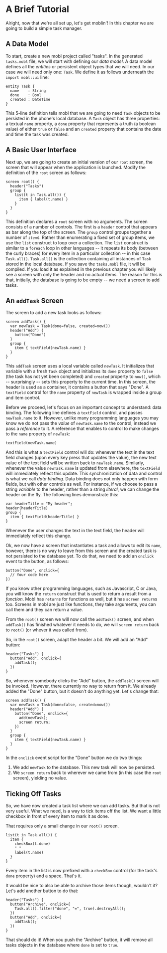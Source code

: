A Brief Tutorial
================

Alright, now that we're all set up, let's get moblin'! In this chapter
we are going to build a simple task manager.

A Data Model
------------

To start, create a new mobl project called "tasks". In the generated
`tasks.mobl` file, we will start with defining our _data model_. A
data model defines all the _entities_ or persistent object types that
we will need. In our case we will need only one: `Task`. We define it
as follows underneath the `import mobl::ui` line:

    entity Task {
      name    : String
      done    : Bool
      created : DateTime
    }

This 5-line definition tells mobl that we are going to need `Task` objects
to be persisted in the phone's local database. A `Task` object has three
properties: a textual `name` property, a `done` property that
represents a truth (a boolean value) of either `true` or `false` and
an `created` property that contains the date and time the task was created.

A Basic User Interface
----------------------

Next up, we are going to create an initial version of our `root`
screen, the screen that will appear when the application is launched.
Modify the definition of the `root` screen as follows:

    screen root() {
      header("Tasks")
      group {
        list(t in Task.all()) {
          item { label(t.name) }
        }
      }
    }

This definition declares a `root` screen with no arguments. The
screen consists of a number of controls. The first is a `header`
control that appears as bar along the top of the screen. The `group`
control groups together a number of `item`s. Rather than enumerating
a fixed set of group items, we use the `list` construct to loop over a
collection. The `list` construct is similar to a `foreach` loop in
other languages -- it repeats its body (between the curly braces) for
every item in a particular collection -- in this case `Task.all()`.
`Task.all()` is the collection containing all instances of `Task`
stored in the local database. If you save the `tasks.mobl` file, it
will be compiled. If you load it as explained in the previous chapter
you will likely see a screen with only the header and no actual
items. The reason for this is that, initially, the database is going
to be empty -- we need a screen to add tasks.

An `addTask` Screen
-------------------

The screen to add a new task looks as follows:

    screen addTask() {
      var newTask = Task(done=false, created=now())
      header("Add") {
        button("Done")
      }
      group {
        item { textField(newTask.name) }
      }
    }

This `addTask` screen uses a local variable called `newTask`. It
initializes that variable with a fresh `Task` object and initializes
its `done` property to `false` (the task has not yet been completed)
and `created` property to `now()`, which -- surprisingly -- sets this
property to the current time. In this screen, the header is used as a
container, it contains a button that says "Done".  A `textField`
control for the `name` property of `newTask` is wrapped inside a group
and item control.

Before we proceed, let's focus on an important concept to understand:
data binding. The following line defines a `textField` control, and
passes `newTask.name` to it. However, unlike many programming languages you
may know we do not pass the _value_ of `newTask.name` to the control;
instead we pass a _reference_ to it. A reference that enables to control
to make changes to the `name` property of `newTask`:

    textField(newTask.name)

And this is what a `textField` control will do: whenever the text in
the text field changes (upon every key press that updates the value),
the new text value of the text field will be written back to
`newTask.name`. Similarly, whenever the value `newTask.name` is updated
from elsewhere, the `textField` will immediately reflect this update.
This synchronization of data and control is what we call _data
binding_. Data binding does not only happen with form fields, but with
other controls as well. For instance, if we choose to pass a string
_variable_ to the header, rather than a string _literal_, we can change
the header on the fly. The following lines demonstrate this:

    var headerTitle = "My header";
    header(headerTitle)
    group {
      item { textField(headerTitle) }
    }

Whenever the user changes the text in the text field, the header will
immediately reflect this change.

Ok, we now have a screen that instantiates a task and allows to edit
its `name`, however, there is no way to leave from this screen and the
created task is not persisted to the database yet. To do that, we need
to add an `onclick` event to the button, as follows:

    button("Done", onclick={
      // Your code here
    })

If you know other programming languages, such as Javascript, C or
Java, you will know the `return` construct that is used to return a
result from a _function_. Mobl has `return`s for functions as well, but
it has `screen return`s too. Screens in mobl are just like functions,
they take arguments, you can call them and they can return a value. 

From the `root()` screen we will now call the `addTask()` screen, and
when `addTask()` has finished whatever it needs to do, we will `screen
return` back to `root()` (or whever it was called from).

So, in the `root()` screen, adapt the header a bit. We will add an "Add" button:

    header("Tasks") {
      button("Add", onclick={
        addTask();
      })
    }

So, whenever somebody clicks the "Add" button, the `addTask()` screen
will be invoked. However, there currently no way to return from it. We
already added the "Done" button, but it doesn't do anything yet. Let's
change that:

    screen addTask() {
      var newTask = Task(done=false, created=now())
      header("Add") {
        button("Done", onclick={
          add(newTask);
          screen return;
        })
      }
      group {
        item { textField(newTask.name) }
      }
    }

In the `onclick` event script for the "Done" button we do two things:

1. We add `newTask` to the database. This new task will now be persisted.
2. We `screen return` back to wherever we came from (in this case the
   `root` screen), yielding no value.

Ticking Off Tasks
-----------------

So, we have now created a task list where we can add tasks. But that
is not very useful. What we need, is a way to tick items off the list.
We want a little checkbox in front of every item to mark it as done.

That requires only a small change in our `root()` screen.

    list(t in Task.all()) {
      item { 
        checkBox(t.done)
        " "
        label(t.name)
      }
    }

Every item in the list is now prefixed with a `checkBox` control (for
the task's `done` property) and a space. That's it.

It would be nice to also be able to archive those items though,
wouldn't it? Let's add another button to do that:


    header("Tasks") {
      button("Archive", onclick={
        Task.all().filter("done", "=", true).destroyAll();
      })
      button("Add", onclick={
        addTask();
      })
    }

That should do it! When you push the "Archive" button, it will remove
all tasks objects in the database where `done` is set to `true`.
